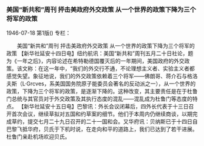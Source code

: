 ### 美国“新共和”周刊  抨击美政府外交政策  从一个世界的政策下降为三个将军的政策

1946-07-18
第1版()
专栏：

　　美国“新共和”周刊
    抨击美政府外交政策
    从一个世界的政策下降为三个将军的政策
    【新华社延安十四日电】纽约航讯：美国“新共和”周刊五月二十日社论，题为《一年之后》，内容论述在希特勒德国覆灭后的一年期间，美国政府的外交政策。该文称：在这一年中，“我们的外交行不通，不论理想主义者、实验主义者都感觉失望。象征地说，我们的外交政策依赖着三个将军——佛朗哥、蒋介石与格洛夫斯（L·Grcves，系美国国务院原子能委员会著名的反动派之一），从一个世界的政策，下降为三个将军的政策，是逐渐下降的。这种改变，其主要责任是在于杜鲁门总统与其官员对于外交政策及其执行态度的混乱——混乱成为杜鲁门等态度的特点。
    【新华社延安十五日电】巴黎讯：外长会议闭幕后，四外长代表于十三日召开首次会议，继续草拟对五国和约草案的细节。他们于本周内仍继续商谈，以期完成草约，提交七月二十九日召开的二十一国和会。又华府讯：贝纳斯已于十四日自巴黎飞抵华府，贝氏于下机时说，在走向和平的道路上，我们已达到了若干进展。杜鲁门亲赴机场欢迎贝氏。

